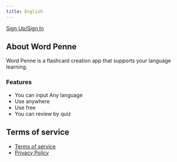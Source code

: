 ```yaml
---
title: English
---
```


<div class="sign-up-link-container">
  <a href="https://word-penne.neumann.tokyo" class="sign-up-link">Sign Up/Sign In</a>
</div>

## About Word Penne

Word Penne is a flashcard creation app that supports your language learning.

### Features

* You can input Any language
* Use anywhere
* Use free
* You can review by quiz

## Terms of service

* [Terms of service](/terms_of_service_en)
* [Privacy Policy](/privacy.md)
